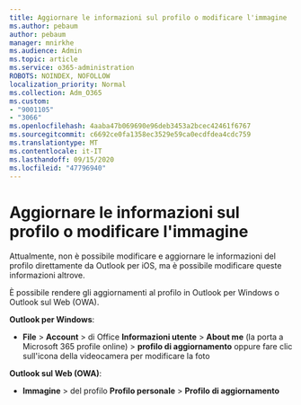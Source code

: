 ```yaml
---
title: Aggiornare le informazioni sul profilo o modificare l'immagine
ms.author: pebaum
author: pebaum
manager: mnirkhe
ms.audience: Admin
ms.topic: article
ms.service: o365-administration
ROBOTS: NOINDEX, NOFOLLOW
localization_priority: Normal
ms.collection: Adm_O365
ms.custom:
- "9001105"
- "3066"
ms.openlocfilehash: 4aaba47b069690e96deb3453a2bcec42461f6767
ms.sourcegitcommit: c6692ce0fa1358ec3529e59ca0ecdfdea4cdc759
ms.translationtype: MT
ms.contentlocale: it-IT
ms.lasthandoff: 09/15/2020
ms.locfileid: "47796940"
---
```

# <a name="update-my-profile-information-or-change-my-picture"></a>Aggiornare le informazioni sul profilo o modificare l'immagine

Attualmente, non è possibile modificare e aggiornare le informazioni del profilo direttamente da Outlook per iOS, ma è possibile modificare queste informazioni altrove. 

È possibile rendere gli aggiornamenti al profilo in Outlook per Windows o Outlook sul Web (OWA). 

**Outlook per Windows**: 

- **File**  >  **Account**  >  di Office **Informazioni utente**  >  **About me** (la porta a Microsoft 365 profile online) > **profilo di aggiornamento** oppure fare clic sull'icona della videocamera per modificare la foto  
  
**Outlook sul Web (OWA)**: 

- **Immagine**  >  del profilo **Profilo personale**  >  **Profilo di aggiornamento**
